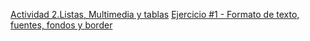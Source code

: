 [Actividad 2.Listas, Multimedia y tablas](actividad2.html)
[Ejercicio #1 - Formato de texto, fuentes, fondos y border]()
